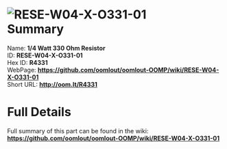 
![RESE-W04-X-O331-01](https://github.com/oomlout/oomlout-OOMP/blob/master/parts/RESE-W04-X-O331-01/RESE-W04-X-O331-01_420.jpg)   
Summary
=================
  
Name: __1/4 Watt 330 Ohm Resistor__    
ID: __RESE-W04-X-O331-01__   
Hex ID: __R4331__   
WebPage: __https://github.com/oomlout/oomlout-OOMP/wiki/RESE-W04-X-O331-01__   
Short URL: __http://oom.lt/R4331__   

Full Details
==========================
Full summary of this part can be found in the wiki:   
__https://github.com/oomlout/oomlout-OOMP/wiki/RESE-W04-X-O331-01__    

